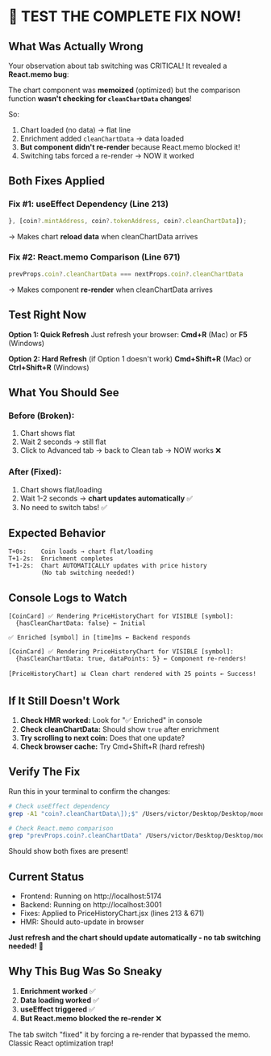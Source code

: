 # 🎯 TEST THE COMPLETE FIX NOW!

## What Was Actually Wrong

Your observation about tab switching was CRITICAL! It revealed a **React.memo bug**:

The chart component was **memoized** (optimized) but the comparison function **wasn't checking for `cleanChartData` changes**!

So:
1. Chart loaded (no data) → flat line
2. Enrichment added `cleanChartData` → data loaded
3. **But component didn't re-render** because React.memo blocked it!
4. Switching tabs forced a re-render → NOW it worked

## Both Fixes Applied

### Fix #1: useEffect Dependency (Line 213)
```jsx
}, [coin?.mintAddress, coin?.tokenAddress, coin?.cleanChartData]);
```
→ Makes chart **reload data** when cleanChartData arrives

### Fix #2: React.memo Comparison (Line 671) 
```jsx
prevProps.coin?.cleanChartData === nextProps.coin?.cleanChartData
```
→ Makes component **re-render** when cleanChartData arrives

## Test Right Now

**Option 1: Quick Refresh**
Just refresh your browser: **Cmd+R** (Mac) or **F5** (Windows)

**Option 2: Hard Refresh** (if Option 1 doesn't work)
**Cmd+Shift+R** (Mac) or **Ctrl+Shift+R** (Windows)

## What You Should See

### Before (Broken):
1. Chart shows flat
2. Wait 2 seconds → still flat
3. Click to Advanced tab → back to Clean tab → NOW works ❌

### After (Fixed):
1. Chart shows flat/loading
2. Wait 1-2 seconds → **chart updates automatically** ✅
3. No need to switch tabs! ✅

## Expected Behavior

```
T+0s:    Coin loads → chart flat/loading
T+1-2s:  Enrichment completes
T+1-2s:  Chart AUTOMATICALLY updates with price history
         (No tab switching needed!)
```

## Console Logs to Watch

```
[CoinCard] ✅ Rendering PriceHistoryChart for VISIBLE [symbol]: 
  {hasCleanChartData: false} ← Initial

✅ Enriched [symbol] in [time]ms ← Backend responds

[CoinCard] ✅ Rendering PriceHistoryChart for VISIBLE [symbol]: 
  {hasCleanChartData: true, dataPoints: 5} ← Component re-renders!

[PriceHistoryChart] 📊 Clean chart rendered with 25 points ← Success!
```

## If It Still Doesn't Work

1. **Check HMR worked:** Look for "✅ Enriched" in console
2. **Check cleanChartData:** Should show `true` after enrichment
3. **Try scrolling to next coin:** Does that one update?
4. **Check browser cache:** Try Cmd+Shift+R (hard refresh)

## Verify The Fix

Run this in your terminal to confirm the changes:
```bash
# Check useEffect dependency
grep -A1 "coin?.cleanChartData\]);$" /Users/victor/Desktop/Desktop/moonfeed\ alpha\ copy\ 3/frontend/src/components/PriceHistoryChart.jsx

# Check React.memo comparison  
grep "prevProps.coin?.cleanChartData" /Users/victor/Desktop/Desktop/moonfeed\ alpha\ copy\ 3/frontend/src/components/PriceHistoryChart.jsx
```

Should show both fixes are present!

## Current Status

- Frontend: Running on http://localhost:5174
- Backend: Running on http://localhost:3001  
- Fixes: Applied to PriceHistoryChart.jsx (lines 213 & 671)
- HMR: Should auto-update in browser

**Just refresh and the chart should update automatically - no tab switching needed!** 🚀

## Why This Bug Was So Sneaky

1. **Enrichment worked** ✅
2. **Data loading worked** ✅
3. **useEffect triggered** ✅
4. **But React.memo blocked the re-render** ❌

The tab switch "fixed" it by forcing a re-render that bypassed the memo. Classic React optimization trap!
